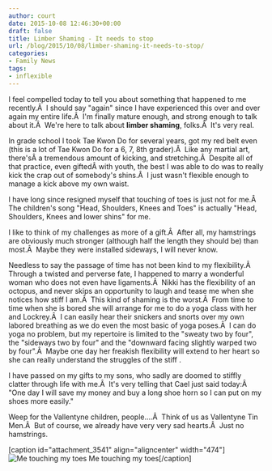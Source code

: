 ```yaml
---
author: court
date: 2015-10-08 12:46:30+00:00
draft: false
title: Limber Shaming - It needs to stop
url: /blog/2015/10/08/limber-shaming-it-needs-to-stop/
categories:
- Family News
tags:
- inflexible
---
```


I feel compelled today to tell you about something that happened to me recently.Â  I should say "again" since I have experienced this over and over again my entire life.Â  I'm finally mature enough, and strong enough to talk about it.Â  We're here to talk about **limber shaming**, folks.Â  It's very real.

In grade school I took Tae Kwon Do for several years, got my red belt even (this is a lot of Tae Kwon Do for a 6, 7, 8th grader).Â  Like any martial art, there'sÂ a tremendous amount of kicking, and stretching.Â  Despite all of that practice, even giftedÂ with youth, the best I was able to do was to really kick the crap out of somebody's shins.Â  I just wasn't flexible enough to manage a kick above my own waist.

I have long since resigned myself that touching of toes is just not for me.Â  The children's song "Head, Shoulders, Knees and Toes" is actually "Head, Shoulders, Knees and lower shins" for me.

I like to think of my challenges as more of a gift.Â  After all, my hamstrings are obviously much stronger (although half the length they should be) than most.Â  Maybe they were installed sideways, I will never know.

Needless to say the passage of time has not been kind to my flexibility.Â  Through a twisted and perverse fate, I happened to marry a wonderful woman who does not even have ligaments.Â  Nikki has the flexibility of an octopus, and never skips an opportunity to laugh and tease me when she notices how stiff I am.Â  This kind of shaming is the worst.Â  From time to time when she is bored she will arrange for me to do a yoga class with her and Lockrey.Â  I can easily hear their snickers and snorts over my own labored breathing as we do even the most basic of yoga poses.Â  I can do yoga no problem, but my repertoire is limited to the "sweaty two by four", the "sideways two by four" and the "downward facing slightly warped two by four".Â  Maybe one day her freakish flexibility will extend to her heart so she can really understand the struggles of the stiff <sniff>.

I have passed on my gifts to my sons, who sadly are doomed to stiffly clatter through life with me.Â  It's very telling that Cael just said today:Â  "One day I will save my money and buy a long shoe horn so I can put on my shoes more easily."

Weep for the Vallentyne children, people....Â  Think of us as Vallentyne Tin Men.Â  But of course, we already have very very sad hearts.Â  Just no hamstrings.

[caption id="attachment_3541" align="aligncenter" width="474"]![Me touching my toes](http://www.vallentyne.com/blog/wp-content/uploads/2015/10/1453_TinMan75yrs_50-960x1024.jpg)
Me touching my toes[/caption]


